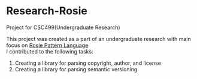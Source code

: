 # Research-Rosie
Project for CSC499(Undergraduate Research)

This project was created as a part of an undergraduate research with main focus on [Rosie Pattern Language](https://gitlab.com/rosie-pattern-language/rosie#rosie-pattern-language-rpl)<br/>
I contributed to the following tasks:
1. Creating a library for parsing copyright, author, and license
2. Creating a library for parsing semantic versioning

